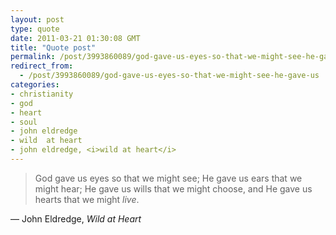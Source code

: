 ```yaml
---
layout: post
type: quote
date: 2011-03-21 01:30:08 GMT
title: "Quote post"
permalink: /post/3993860089/god-gave-us-eyes-so-that-we-might-see-he-gave-us
redirect_from: 
  - /post/3993860089/god-gave-us-eyes-so-that-we-might-see-he-gave-us
categories:
- christianity
- god
- heart
- soul
- john eldredge
- wild  at heart
- john eldredge, <i>wild at heart</i>
---
```

<blockquote>God gave us eyes so that we might see; He gave us ears that we might hear; He gave us wills that we might choose, and He gave us hearts that we might <i>live</i>.</blockquote>

 — John Eldredge, <i>Wild at Heart</i>